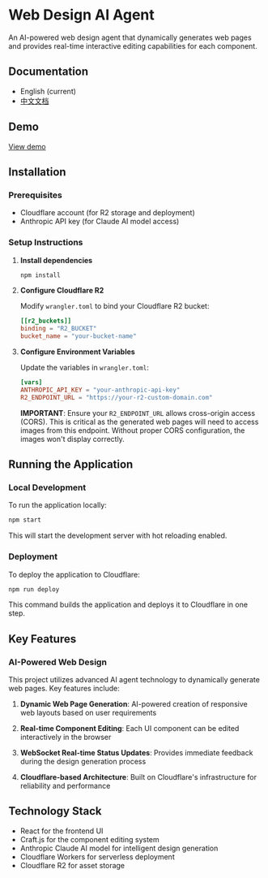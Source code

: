 # Web Design AI Agent

An AI-powered web design agent that dynamically generates web pages and provides real-time interactive editing capabilities for each component.

## Documentation

- English (current)
- [中文文档](https://github.com/mggger/WebCraft/blob/main/docs/README_zh.md)

## Demo
<a href="https://www.youtube.com/watch?v=RVpkhKiDSg4" target="_blank">
  View demo
</a>

## Installation

### Prerequisites

- Cloudflare account (for R2 storage and deployment)
- Anthropic API key (for Claude AI model access)

### Setup Instructions

1. **Install dependencies**

   ```bash
   npm install
   ```

2. **Configure Cloudflare R2**

   Modify `wrangler.toml` to bind your Cloudflare R2 bucket:

   ```toml
   [[r2_buckets]]
   binding = "R2_BUCKET"
   bucket_name = "your-bucket-name"
   ```

3. **Configure Environment Variables**

   Update the variables in `wrangler.toml`:

   ```toml
   [vars]
   ANTHROPIC_API_KEY = "your-anthropic-api-key"
   R2_ENDPOINT_URL = "https://your-r2-custom-domain.com"
   ```

   **IMPORTANT**: Ensure your `R2_ENDPOINT_URL` allows cross-origin access (CORS). This is critical as the generated web pages will need to access images from this endpoint. Without proper CORS configuration, the images won't display correctly.

## Running the Application

### Local Development

To run the application locally:

```bash
npm start
```

This will start the development server with hot reloading enabled.

### Deployment

To deploy the application to Cloudflare:

```bash
npm run deploy
```

This command builds the application and deploys it to Cloudflare in one step.

## Key Features

### AI-Powered Web Design

This project utilizes advanced AI agent technology to dynamically generate web pages. Key features include:

1. **Dynamic Web Page Generation**: AI-powered creation of responsive web layouts based on user requirements

2. **Real-time Component Editing**: Each UI component can be edited interactively in the browser

3. **WebSocket Real-time Status Updates**: Provides immediate feedback during the design generation process

4. **Cloudflare-based Architecture**: Built on Cloudflare's infrastructure for reliability and performance


## Technology Stack
- React for the frontend UI
- Craft.js for the component editing system
- Anthropic Claude AI model for intelligent design generation
- Cloudflare Workers for serverless deployment
- Cloudflare R2 for asset storage